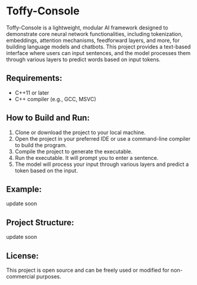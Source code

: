# Toffy-Console

Toffy-Console is a lightweight, modular AI framework designed to demonstrate core neural network functionalities, including tokenization, embeddings, attention mechanisms, feedforward layers, and more, for building language models and chatbots. This project provides a text-based interface where users can input sentences, and the model processes them through various layers to predict words based on input tokens.



## Requirements:
- C++11 or later
- C++ compiler (e.g., GCC, MSVC)

## How to Build and Run:
1. Clone or download the project to your local machine.
2. Open the project in your preferred IDE or use a command-line compiler to build the program.
3. Compile the project to generate the executable.
4. Run the executable. It will prompt you to enter a sentence.
5. The model will process your input through various layers and predict a token based on the input.

## Example:
update soon 

## Project Structure:
update soon 


## License:
This project is open source and can be freely used or modified for non-commercial purposes.
